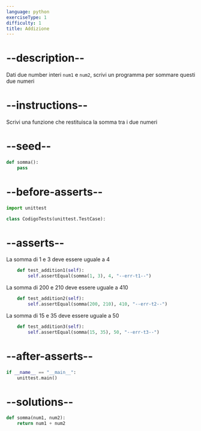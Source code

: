 ```yaml
---
language: python
exerciseType: 1
difficulty: 1
title: Addizione
---
```


# --description--

Dati due number interi `num1` e `num2`, scrivi un programma per sommare questi due numeri

# --instructions--

Scrivi una funzione che restituisca la somma tra i due numeri

# --seed--

```python
def somma():
    pass
```

# --before-asserts--

```python
import unittest

class CodigoTests(unittest.TestCase):
```

# --asserts--

La somma di 1 e 3 deve essere uguale a 4

```python
    def test_addition1(self):
        self.assertEqual(somma(1, 3), 4, "--err-t1--")
```

La somma di 200 e 210 deve essere uguale a 410

```python
    def test_addition2(self):
        self.assertEqual(somma(200, 210), 410, "--err-t2--")
```

La somma di 15 e 35 deve essere uguale a 50

```python
    def test_addition3(self):
        self.assertEqual(somma(15, 35), 50, "--err-t3--")
```

# --after-asserts--

```python
if __name__ == "__main__":
    unittest.main()
```

# --solutions--

```python
def somma(num1, num2):
	return num1 + num2
```
